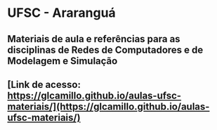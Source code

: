 # UFSC - Araranguá
## Materiais de aula e referências para as disciplinas de Redes de Computadores e de Modelagem e Simulação

## [Link de acesso: https://glcamillo.github.io/aulas-ufsc-materiais/](https://glcamillo.github.io/aulas-ufsc-materiais/)
